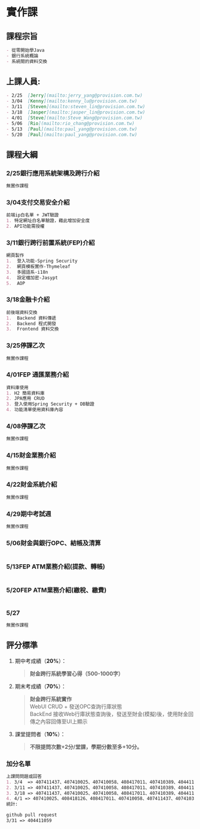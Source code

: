 # 實作課 
##  課程宗旨
```markdown
- 從零開始學Java
- 銀行系統概論
- 系統間的資料交換
```
##  上課人員:
```markdown
- 2/25  [Jerry](mailto:jerry_yang@provision.com.tw)
- 3/04  [Kenny](mailto:kenny_lu@provision.com.tw)
- 3/11  [Steven](mailto:steven_lin@provision.com.tw)
- 3/18  [Jasper](mailto:jasper_lin@provision.com.tw)
- 4/01  [Steve](mailto:Steve_Wang@provision.com.tw)
- 5/06  [Rio](mailto:rio_chang@provision.com.tw)
- 5/13  [Paul](mailto:paul_yang@provision.com.tw)
- 5/20  [Paul](mailto:paul_yang@provision.com.tw)
```
##  課程大綱
### **2/25**銀行應用系統架構及跨行介紹
```markdown
無實作課程
```
### **3/04**支付交易安全介紹
```markdown
前端ip白名單 + JWT驗證 
1. 特定網址白名單驗證，藉此增加安全度 
2. API功能需授權  
```
### **3/11**銀行跨行前置系統(FEP)介紹
```markdown
網頁製作
1.  登入功能-Spring Security
2.  網頁模板實作-Thymeleaf
3.  多國語系-i18n
4.  設定檔加密-Jasypt
5.  AOP
```
### **3/18**金融卡介紹
```markdown
前後端資料交換
1.  Backend 資料傳遞
2.  Backend 程式開發
3.  Frontend 資料交換
```
### **3/25**停課乙次
```markdown
無實作課程
```
### **4/01**FEP 通匯業務介紹
```markdown
資料庫使用
1. H2 簡易資料庫
2. JPA應用 CRUD
3. 登入使用Spring Security + DB驗證
4. 功能清單使用資料庫內容
```
### **4/08**停課乙次
```markdown
無實作課程
```
### **4/15**財金業務介紹
```markdown
無實作課程
```
### **4/22**財金系統介紹
```markdown
無實作課程
```
### **4/29**期中考試週
```markdown
無實作課程
```
### **5/06**財金與銀行OPC、結帳及清算
```markdown

```
### **5/13**FEP ATM業務介紹(提款、轉帳)
```markdown

```
### **5/20**FEP ATM業務介紹(繳稅、繳費)
```markdown

```
### **5/27**
```markdown
無實作課程
```

##  評分標準
1. 期中考成績（__20%__）：
   >**財金跨行系統學習心得（500-1000字）**
2. 期末考成績（__70%__）：
   >**財金跨行系統實作**\
   > WebUI   CRUD + 發送OPC查詢行庫狀態\
   >BackEnd 接收Web行庫狀態查詢後，發送至財金(模擬)後，使用財金回傳之內容回傳至UI上顯示
3. 課堂提問者（__10%__）：
   >**不限提問次數+2分/堂課，學期分數至多+10分。**

### **加分名單**
```markdown
上課問問題或回答
1. 3/4  => 407411437、407410025、407410058、408417011、407410389、404411059、407411049
2. 3/11 => 407411437、407410025、407410058、408417011、407410389、404411059、407411049
3. 3/18 => 407411437、407410025、407410058、408417011、407410389、404411059、407411049、408418126
4. 4/1 => 407410025、408418126、408417011、407410058、407411437、407410389、407411049、404411059、407411395
統計: 

github pull request 
3/31 => 404411059 
```


